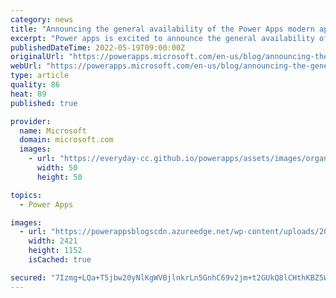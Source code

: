 ```yaml
---
category: news
title: "Announcing the general availability of the Power Apps modern app designer"
excerpt: "Power apps is excited to announce the general availability of the modern app designer, which enables a seamless, intuitive way to build robust model-driven apps."
publishedDateTime: 2022-05-19T09:00:00Z
originalUrl: "https://powerapps.microsoft.com/en-us/blog/announcing-the-general-availability-of-the-modern-app-designer/"
webUrl: "https://powerapps.microsoft.com/en-us/blog/announcing-the-general-availability-of-the-modern-app-designer/"
type: article
quality: 86
heat: 89
published: true

provider:
  name: Microsoft
  domain: microsoft.com
  images:
    - url: "https://everyday-cc.github.io/powerapps/assets/images/organizations/microsoft.com-50x50.jpg"
      width: 50
      height: 50

topics:
  - Power Apps

images:
  - url: "https://powerappsblogscdn.azureedge.net/wp-content/uploads/2022/05/Openmodern.gif"
    width: 2421
    height: 1152
    isCached: true

secured: "7Izmg+LQa+T5jbw20yNlKgWVBjlnkrLn5GnhC69v2jm+t2GUkQ8lCHthKBZ5WyeDeEFeYG1AF67bPr4QeioHJe+L0gUAJehSvreYUHwFpT5YNImImibccuFtYVHgILXpvzI1wZWRvGRG8uxJWCF1FEyGxCfhmHZ9e7pA1a6Q1PxNIEQT1ADG08tivbiIBCsSYi/7gz7twkdnreYRduQC2hmwNzUEkM0/Mpj1oDUy3psw6EG5vPWzcHRG3x+MtlngF7ahlS76ZL7EelGLSxvxu+zFtjK3+oUzN+8vwJS1uwVzdw4NmNOVzffWeTqGyv7NRA2b+K77N7jI84v+hXpznIpmEeyklHBWwr+lo1fuf4M=;PZCRAfrYAsiIK6e3SzTCOQ=="
---
```



